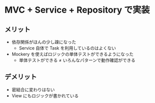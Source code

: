 # MVC + Service + Repository で実装

## メリット

- 依存関係がほんの少し疎になった
  - Service 自体で Task を利用しているのはよくない
- Mockery を使えばロジックの単体テストができるようになった
  - 単体テストができる ≠ いろんなパターンで動作確認ができる

## デメリット

- 密結合に変わりはない
- View にもロジックが書かれている
